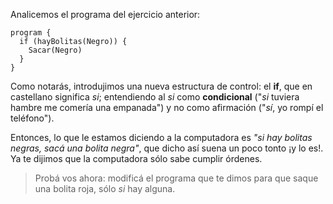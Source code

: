 Analicemos el programa del ejercicio anterior:

```puppet
program {
  if (hayBolitas(Negro)) {
    Sacar(Negro)
  } 
}
```

Como notarás, introdujimos una nueva estructura de control: el **if**, que en castellano significa _si_; entendiendo al _si_ como **condicional** ("_si_ tuviera hambre me comería una empanada") y no como afirmación ("_sí_, yo rompí el teléfono").

Entonces, lo que le estamos diciendo a la computadora es _"si hay bolitas negras, sacá una bolita negra"_, que dicho así suena un poco tonto ¡y lo es!. Ya te dijimos que la computadora sólo sabe cumplir órdenes.

> Probá vos ahora: modificá el programa que te dimos para que saque una bolita roja, sólo _si_ hay alguna.